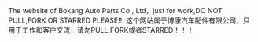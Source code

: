 The website of Bokang Auto Parts Co., Ltd，just for work,DO NOT PULL,FORK OR STARRED PLEASE!!!
这个网站属于博康汽车配件有限公司，只用于工作和客户交流，请勿PULL,FORK或者STARRED！！！
